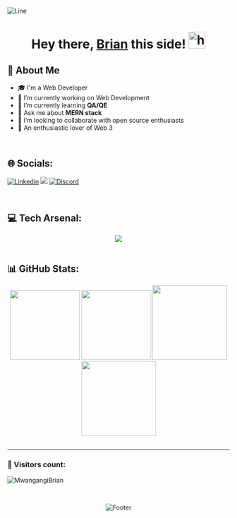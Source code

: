 ![Line](https://user-images.githubusercontent.com/85225156/171937799-8fc9e255-9889-4642-9c92-6df85fb86e82.gif)

<div id="header" align="center">

<h1>Hey there, <a href="https://www.linkedin.com/in/brian-mwangi-643a23230/">Brian</a> this side!
<img src="https://github.com/user-attachments/assets/00faf27a-db72-4bf7-9222-607a292d8ad2" alt="hello" height= "38px"></h1>
</div>

## 💫 About Me

- 🎓 I'm a Web Developer
- 🔭 I’m currently working on Web Development
- 🌱 I’m currently learning **QA/QE**
-  💬 Ask me about **MERN stack**
- 👯 I’m looking to collaborate with open source enthusiasts
- 🤖 An enthusiastic lover of Web 3

<br>

## 🌐 Socials:

<a href="https://www.linkedin.com/in/brian-mwangi-643a23230/">  <img src="https://img.shields.io/badge/LinkedIn-0077B5?style=for-the-badge&logo=linkedin&logoColor=white" alt="Linkedin"></a>
<a href="https://x.com/Bry_Mwangangi?s=35" target="_blank"><img src="https://img.shields.io/badge/Twitter-000000?style=for-the-badge&logo=x&logoColor=white" /></a>
<a href="https://discordapp.com/users/bryy1n"><img src="https://img.shields.io/badge/Discord-%237289DA.svg?logo=discord&logoColor=white&style=for-the-badge" alt="Discord"></a>

<br>

## 💻 Tech Arsenal:

<div align="center">

<a href="#" target="_blank">
<img src="https://skillicons.dev/icons?i=html,css,javascript,typescript,react,nodejs,express,python,tensorflow,mongodb,postman,solidity,azure,vercel,git,bash,linux,googlecloud&perline=11" />
</a>

</div>

<br>


## 📊 GitHub Stats:

<div align="center">

<img height="158em" src="https://github-profile-summary-cards.vercel.app/api/cards/profile-details?username=MwangangiBrian&theme=gotham">
<img height="158em" src="https://github-profile-summary-cards.vercel.app/api/cards/stats?username=MwangangiBrian&theme=gotham">

<img height="169em" src="https://github-readme-stats.vercel.app/api?username=MwangangiBrian&theme=gotham&hide_border=false&include_all_commits=false&count_private=false">
<img height="169em" src="https://github-readme-streak-stats.herokuapp.com/?user=Asymtode712&theme=gotham">

</div><br>

<!-- Visitor Count Badge -->
---
### 🎎 Visitors count: <p align="center">
  <p align="left"> <img src="https://komarev.com/ghpvc/?username=MwangangiBrian&label=Profile%20views&color=0e75b6&style=flat" alt="MwangangiBrian" /> </p> <br>

<p align="center">
  <img src="https://capsule-render.vercel.app/api?type=waving&color=gradient&height=60&section=footer" alt="Footer"/>
</p>
